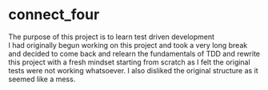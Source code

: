 # connect_four  

The purpose of this project is to learn test driven development  
I had originally begun working on this project and took a very long break and decided to come back
and relearn the fundamentals of TDD and rewrite this project with a fresh mindset starting from scratch
as I felt the original tests were not working whatsoever. I also disliked the original structure as it seemed 
like a mess.
